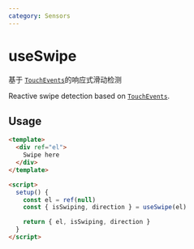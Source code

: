 ```yaml
---
category: Sensors
---
```


# useSwipe

基于 [`TouchEvents`]( https://developer.mozilla.org/zh-CN/docs/Web/API/TouchEvent)的响应式滑动检测

Reactive swipe detection based on [`TouchEvents`]( https://developer.mozilla.org/zh-CN/docs/Web/API/TouchEvent).

## Usage

```html {16-20}
<template>
  <div ref="el">
    Swipe here
  </div>
</template>

<script>
  setup() {
    const el = ref(null)
    const { isSwiping, direction } = useSwipe(el)

    return { el, isSwiping, direction }
  } 
</script>
```
